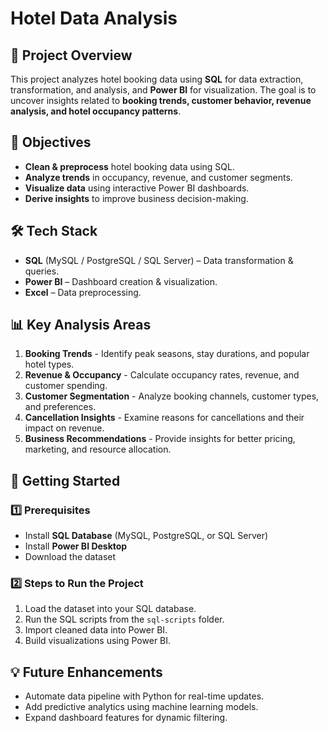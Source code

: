 # Hotel Data Analysis

## 📌 Project Overview
This project analyzes hotel booking data using **SQL** for data extraction, transformation, and analysis, and **Power BI** for visualization. The goal is to uncover insights related to **booking trends, customer behavior, revenue analysis, and hotel occupancy patterns**.

## 🎯 Objectives
- **Clean & preprocess** hotel booking data using SQL.
- **Analyze trends** in occupancy, revenue, and customer segments.
- **Visualize data** using interactive Power BI dashboards.
- **Derive insights** to improve business decision-making.

## 🛠️ Tech Stack
- **SQL** (MySQL / PostgreSQL / SQL Server) – Data transformation & queries.
- **Power BI** – Dashboard creation & visualization.
- **Excel** – Data preprocessing.

## 📊 Key Analysis Areas
1. **Booking Trends** - Identify peak seasons, stay durations, and popular hotel types.
2. **Revenue & Occupancy** - Calculate occupancy rates, revenue, and customer spending.
3. **Customer Segmentation** - Analyze booking channels, customer types, and preferences.
4. **Cancellation Insights** - Examine reasons for cancellations and their impact on revenue.
5. **Business Recommendations** - Provide insights for better pricing, marketing, and resource allocation.

## 🚀 Getting Started
### 1️⃣ Prerequisites
- Install **SQL Database** (MySQL, PostgreSQL, or SQL Server)
- Install **Power BI Desktop**
- Download the dataset 

### 2️⃣ Steps to Run the Project
1. Load the dataset into your SQL database.
2. Run the SQL scripts from the `sql-scripts` folder.
3. Import cleaned data into Power BI.
4. Build visualizations using Power BI.

## 💡 Future Enhancements
- Automate data pipeline with Python for real-time updates.
- Add predictive analytics using machine learning models.
- Expand dashboard features for dynamic filtering.
